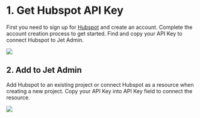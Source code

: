 [comment]: # ($page_title=Hubspot)
[comment]: # ($page_description=Connect Hubspot to Jet Admin)

# 1. Get Hubspot API Key

First you need to sign up for [Hubspot](https://www.hubspot.com/) and create an account. Complete the account creation process to get started. Find and copy your API Key to connect Hubspot to Jet Admin.

![](https://gblobscdn.gitbook.com/assets%2F-LQ08RFAKZvFADEiXKFy%2F-MEEy8r9TeZrjti2WcdH%2F-MEFCA-CQXQsVr8U4y_A%2FGIF.gif?alt=media&token=b295a0fa-b92b-4330-9823-fbda42fe8a4d)

## 2. Add to Jet Admin

Add Hubspot to an existing project or connect Hubspot as a resource when creating a new project. Copy your API Key into API Key field to connect the resource. 

![](https://gblobscdn.gitbook.com/assets%2F-LQ08RFAKZvFADEiXKFy%2F-MjdCLE41J86itvQY858%2F-MjdEWdR-9ZCj4CdMyXn%2Fimage.png?alt=media&token=d6b04230-e182-40ef-b118-7252b3d52cdd)





